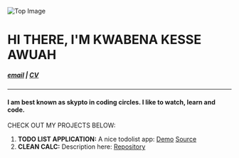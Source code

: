 ![Top Image](skypto.github.io/images/chair.jpg)
# **HI THERE, I'M KWABENA KESSE AWUAH**

##### [email](awuahkwabena@gmail.com)      |     [CV](https://github.com/)
----

#### I am best known as **skypto** in coding circles. I like to watch, learn and code.

CHECK OUT MY PROJECTS BELOW: 
1. **TODO LIST APPLICATION:** A nice todolist app: [Demo](www.google.com) [Source](https://www.google.com)
2. **CLEAN CALC:** Description here: [Repository](https://www.google.com)


